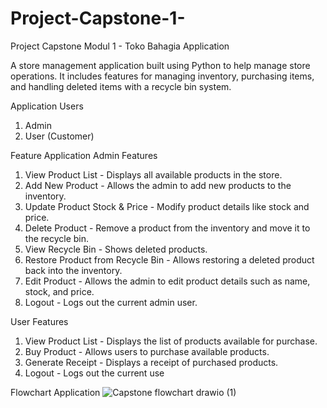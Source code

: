 # Project-Capstone-1-
Project Capstone Modul 1 - Toko Bahagia Application

A store management application built using Python to help manage store operations. It includes features for managing inventory, purchasing items, and handling deleted items with a recycle bin system.

Application Users
1. Admin
2. User (Customer)

Feature Application
Admin Features
1. View Product List - Displays all available products in the store.
2. Add New Product - Allows the admin to add new products to the inventory.
3. Update Product Stock & Price - Modify product details like stock and price.
4. Delete Product - Remove a product from the inventory and move it to the recycle bin.
5. View Recycle Bin - Shows deleted products.
6. Restore Product from Recycle Bin - Allows restoring a deleted product back into the inventory.
7. Edit Product - Allows the admin to edit product details such as name, stock, and price.
8. Logout - Logs out the current admin user.

User Features
1. View Product List - Displays the list of products available for purchase.
2. Buy Product - Allows users to purchase available products.
3. Generate Receipt - Displays a receipt of purchased products.
4. Logout - Logs out the current use

Flowchart Application
![Capstone flowchart drawio (1)](https://github.com/user-attachments/assets/afc2fa69-1b4b-4d7d-9fd9-76936081ef1e)


   

